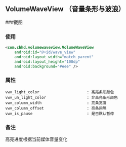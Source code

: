 ## VolumeWaveView （音量条形与波浪）

###截图


### 使用
```xml
<com.chhd.volumewaveview.VolumeWaveView
    android:id="@+id/wave_view"
    android:layout_width="match_parent"
    android:layout_height="100dp"
    android:background="#eee" />
```

### 属性
```
vwv_light_color                     : 高亮条形颜色
vwv_un_light_color                  : 非高亮条形颜色
vwv_column_width                    : 亮条宽度
vwv_column_offset                   : 亮条间隔
vwv_is_pause                        : 是否默认暂停
```

### 备注
高亮进度根据当前媒体音量变化
